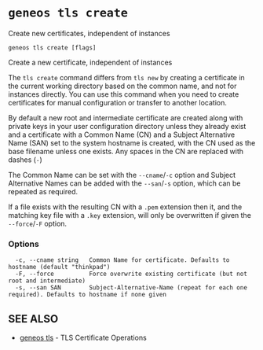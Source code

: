 # `geneos tls create`

Create new certificates, independent of instances

```text
geneos tls create [flags]
```

Create a new certificate, independent of instances

The `tls create` command differs from `tls new` by creating a certificate in the current working directory based on the common name, and not for instances directly. You can use this command when you need to create certificates for manual configuration or transfer to another location.

By default a new root and intermediate certificate are created along with private keys in your user configuration directory unless they already exist and a certificate with a Common Name (CN) and a Subject Alternative Name (SAN) set to the system hostname is created, with the CN used as the base filename unless one exists. Any spaces in the CN are replaced with dashes (`-`)

The Common Name can be set with the `--cname`/`-c` option and Subject Alternative Names can be added with the `--san`/`-s` option, which can be repeated as required.

If a file exists with the resulting CN with a `.pem` extension then it, and the matching key file with a `.key` extension, will only be overwritten if given the `--force`/`-F` option.

### Options

```text
  -c, --cname string   Common Name for certificate. Defaults to hostname (default "thinkpad")
  -F, --force          Force overwrite existing certificate (but not root and intermediate)
  -s, --san SAN        Subject-Alternative-Name (repeat for each one required). Defaults to hostname if none given
```

## SEE ALSO

* [geneos tls](geneos_tls.md)	 - TLS Certificate Operations
